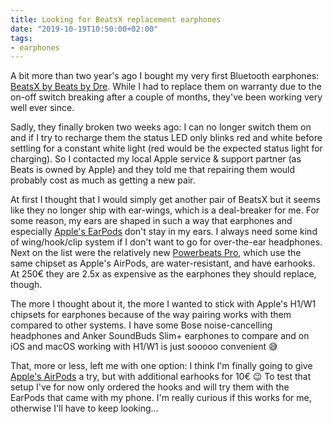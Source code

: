 ```yaml
---
title: Looking for BeatsX replacement earphones
date: "2019-10-19T10:50:00+02:00"
tags:
- earphones
---
```


A bit more than two year's ago I bought my very first Bluetooth earphones: [BeatsX by Beats by Dre][r]. While I had to replace them on warranty due to the on-off switch breaking after a couple of months, they've been working very well ever since.

Sadly, they finally broken two weeks ago: I can no longer switch them on and if I try to recharge them the status LED only blinks red and white before settling for a constant white light (red would be the expected status light for charging). So I contacted my local Apple service & support partner (as Beats is owned by Apple) and they told me that repairing them would probably cost as much as getting a new pair.

At first I thought that I would simply get another pair of BeatsX but it seems like they no longer ship with ear-wings, which is a deal-breaker for me. For some reason, my ears are shaped in such a way that earphones and especially [Apple's EarPods][ep] don't stay in my ears. I always need some kind of wing/hook/clip system if I don't want to go for over-the-ear headphones. Next on the list were the relatively new [Powerbeats Pro][pb], which use the same chipset as Apple's AirPods, are water-resistant, and have earhooks. At 250€ they are 2.5x as expensive as the earphones they should replace, though.

The more I thought about it, the more I wanted to stick with Apple's H1/W1 chipsets for earphones because of the way pairing works with them compared to other systems. I have some Bose noise-cancelling headphones and Anker SoundBuds Slim+ earphones to compare and on iOS and macOS working with H1/W1 is just sooooo convenient 😅 

That, more or less, left me with one option: I think I'm finally going to give [Apple's AirPods][ap] a try, but with additional earhooks for 10€ 😉 To test that setup I've for now only ordered the hooks and will try them with the EarPods that came with my phone. I'm really curious if this works for me, otherwise I'll have to keep looking...

[r]: https://zerokspot.com/weblog/2018/01/09/beatsx-review/
[ep]: https://store.apple.com/at/xc/product/MMTN2ZM/A
[ap]: https://www.apple.com/airpods/
[pb]: https://www.beatsbydre.com/earphones/powerbeats-pro